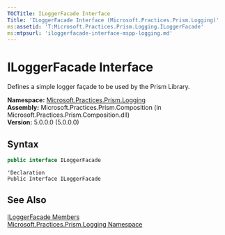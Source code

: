 ```yaml
---
TOCTitle: ILoggerFacade Interface
Title: 'ILoggerFacade Interface (Microsoft.Practices.Prism.Logging)'
ms:assetid: 'T:Microsoft.Practices.Prism.Logging.ILoggerFacade'
ms:mtpsurl: 'iloggerfacade-interface-mspp-logging.md'
---
```


# ILoggerFacade Interface

Defines a simple logger façade to be used by the Prism Library.

**Namespace:** [Microsoft.Practices.Prism.Logging](/patterns-practices/reference/mspp-logging-namespace)<br/>
**Assembly:** Microsoft.Practices.Prism.Composition (in Microsoft.Practices.Prism.Composition.dll)<br/>
**Version:** 5.0.0.0 (5.0.0.0)

## Syntax

```C#
public interface ILoggerFacade
```

```VB
'Declaration
Public Interface ILoggerFacade
```

## See Also

[ILoggerFacade Members](/patterns-practices/reference/iloggerfacade-members-mspp-logging)<br/>
[Microsoft.Practices.Prism.Logging Namespace](/patterns-practices/reference/mspp-logging-namespace)<br/>